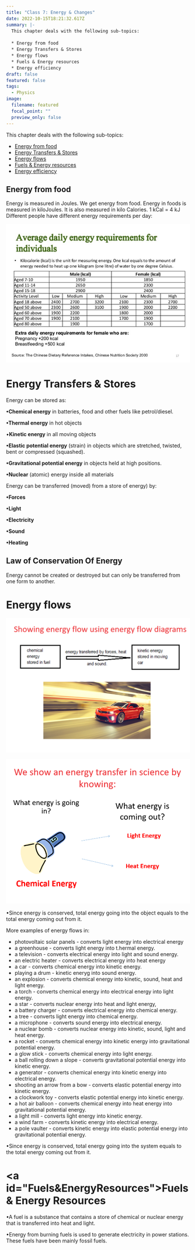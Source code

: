 ```yaml
---
title: "Class 7: Energy & Changes"
date: 2022-10-15T18:21:32.617Z
summary: |-
  T﻿his chapter deals with the following sub-topics:

  * E﻿nergy from food
  * E﻿nergy Transfers & Stores
  * E﻿nergy flows 
  * F﻿uels & Energy resources
  * E﻿nergy efficiency
draft: false
featured: false
tags:
  - Physics
image:
  filename: featured
  focal_point: ""
  preview_only: false
---
```

T﻿his chapter deals with the following sub-topics:

* [E﻿nergy from food](#Energyfromfood)
* [E﻿nergy Transfers & Stores](#EnergyTransfers&Stores)
* [E﻿nergy flows](#Energyflows)
* [F﻿uels & Energy resources](#Fuels&Energyresources)
* [E﻿nergy efficiency](#Energyefficiency)

## <a id="Energyfromfood"></a>Energy from food

Energy is measured in Joules. 
W﻿e get energy from food.
Energy in foods is measured in kiloJoules. It is also measured in kilo Calories. 
1 kCal = 4 kJ
Different people have different energy requirements per day:

![](energy-requirements-for-people.jpg)

# <a id="EnergyTransfers&Stores"></a> Energy Transfers & Stores

Energy can be stored as:

**•Chemical energy** in batteries, food and other fuels like petrol/diesel.

**•Thermal energy** in hot objects

•**Kinetic energy** in all moving objects

**•Elastic potential energy** (strain) in objects which are stretched, twisted, bent or compressed (squashed).

**•Gravitational potential energy** in objects held at high positions.

**•Nuclear** (atomic) energy inside all materials

Energy can be transferred (moved) from a store of energy) by:

**•Forces**

**•Light**

**•Electricity**

**•Sound**

**•Heating**

## Law of Conservation Of Energy

<!--StartFragment-->

Energy cannot be created or destroyed but can only be transferred from one form to another.

<!--EndFragment-->

# <a id="Energyflows"></a>Energy flows

![](energy-flow.png)

![](energy-flow-2.png)

<!--StartFragment-->

•Since energy is conserved, total energy going into the object equals to the total energy coming out from it.

<!--EndFragment-->

M﻿ore examples of energy flows in:

* photovoltaic solar panels - converts light energy into electrical energy
* a﻿ greenhouse - converts light energy into t.hermal energy.
* a﻿ television - converts electrical energy into light and sound energy.
* a﻿n electric heater - converts electrical energy into heat energy
* a﻿ car - converts chemical energy into kinetic energy. 
* p﻿laying a drum - kinetic eneryg into sound energy.
* a﻿n explosion - converts chemical energy into kinetic, sound, heat and light energy.
* a﻿ torch - converts chemical energy into electrical energy into light energy. 
* a﻿ star - converts nuclear energy into heat and light energy,
* a﻿ battery charger - converts electrical energy into chemical energy.
* a﻿ tree - converts light energy into chemical energy.
* a﻿ microphone - converts sound energy into electrical energy.
* a﻿ nuclear bomb - converts nuclear energy into kinetic, sound, light and heat energy.
* a﻿ rocket - converts chemical energy into kinetic energy into gravitational potential energy. 
* a glow stick - converts chemical energy into light energy.
* a﻿ ball rolling down a slope - converts gravitational potential energy into kinetic energy.
* a﻿ generator  ﻿- converts chemical energy into kinetic energy into electrical energy.
* s﻿hooting an arrow from a bow - converts elastic potential energy into kinetic energy.
* a﻿ clockwork toy - converts elastic potential energy into kinetic energy.
* a﻿ hot air balloon - converts chemical energy into heat energy into gravitational potential energy.
* a﻿ light mill - converts light energy into kinetic energy.
* a﻿ wind farm - converts kinetic energy into electrical energy.
* a﻿ pole vaulter - converts kinetic energy into elastic potential energy into gravitational potential energy.

<!--StartFragment-->

•Since energy is conserved, total energy going into the system equals to the total energy coming out from it.

<!--EndFragment-->

# <﻿a id="Fuels&EnergyResources"></a>Fuels & Energy Resources

•A fuel is a substance that contains a store of chemical or nuclear energy that is transferred into heat and light.

•Energy from burning fuels is used to generate electricity in power stations. These fuels have been mainly fossil fuels.